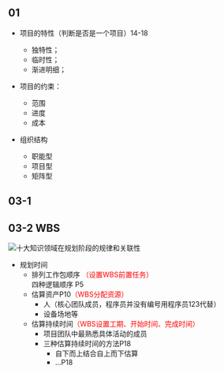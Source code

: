 
## 01
- 项目的特性（判断是否是一个项目）14-18
	* 独特性；
	* 临时性；
	* 渐进明细；


- 项目的约束：
	* 范围
	* 进度
	* 成本

- 组织结构
	* 职能型
	* 项目型
	* 矩阵型

## 03-1

## 03-2 WBS
![十大知识领域在规划阶段的规律和关联性](https://github.com/zhangxixian/501-IPM/blob/master/PersonerWork/%E5%BC%A0%E8%8C%9C%E8%B4%A4/myImgResource/img03-2-1.png)

* 规划时间
	* 排列工作包顺序 <font color='#ff0000'>（设置WBS前置任务）</font> <br>
	四种逻辑顺序 P5
	* 估算资产P10<font color=#ff0000>（WBS分配资源）</font>
		* 人（核心团队成员，程序员并没有编号用程序员123代替）
		* 设备场地等
	* 估算持续时间<font color=#ff0000>（WBS设置工期、开始时间、完成时间）</font>
		* 项目团队中最熟悉具体活动的成员
		* 三种估算持续时间的方法P18
			* 自下而上结合自上而下估算
			* ...P18
			







